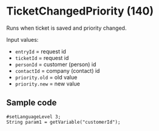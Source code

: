 # TicketChangedPriority (140)

Runs when ticket is saved and priority changed.

Input values:

* `entryId` = request id
* `ticketId` = request id
* `personId` = customer (person) id
* `contactId` = company (contact) id
* `priority.old` = old value
* `priority.new` = new value


## Sample code

```crmscript
#setLanguageLevel 3;
String param1 = getVariable("customerId");
```
